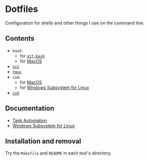 # Dotfiles

Configuration for shells and other things I use on the command line.

## Contents

- `bash`:
  - for [`git-bash`](./bash/git-bash/README.md)
  - for [MacOS](./bash/macos/README.md)
- [`git`](./git/README.md)
- [`tmux`](./tmux/README.md)
- `vim`:
  - for [MacOS](./vim/macos/README.md)
  - for [Windows Subsystem for Linux](./vim/wsl/README.md)
- [`zsh`](./zsh/README.md)

## Documentation

- [Task Automation](./doc/task-automation.md)
- [Windows Subsystem for Linux](./doc/wsl.md)

## Installation and removal

Try the `Makefile` and `README` in each tool's directory.
